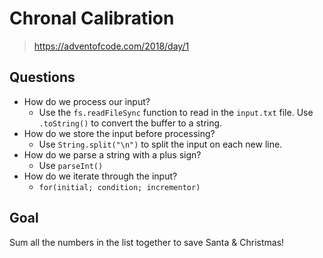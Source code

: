# Chronal Calibration

> https://adventofcode.com/2018/day/1

## Questions

- How do we process our input?
  - Use the `fs.readFileSync` function to read in the `input.txt` file. Use `.toString()` to convert the buffer to a string.
- How do we store the input before processing?
  - Use `String.split("\n")` to split the input on each new line.
- How do we parse a string with a plus sign?
  - Use `parseInt()`
- How do we iterate through the input?
  - `for(initial; condition; incrementor)`

## Goal

Sum all the numbers in the list together to save Santa & Christmas!

